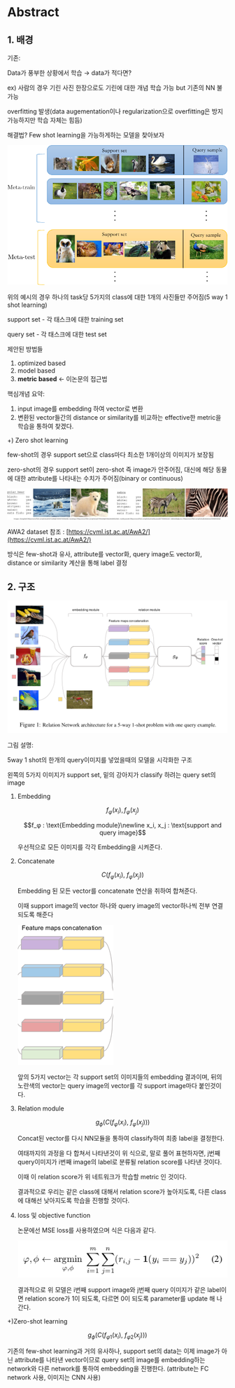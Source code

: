 # Abstract

## 1. 배경

기존:

Data가 풍부한 상황에서 학습 → data가 적다면?

ex) 사람의 경우 기린 사진 한장으로도 기린에 대한 개념 학습 가능 but 기존의 NN 불가능

overfitting 발생(data augementation이나 regularization으로 overfitting은 방지가능하지만 학습 자체는 힘듬)

해결법? Few shot learning을 가능하게하는 모델을 찾아보자

![Abstract/Untitled.png](Abstract/Untitled.png)

위의 예시의 경우 하나의 task당 5가지의 class에 대한 1개의 사진들만 주어짐(5 way 1 shot learning)

support set - 각 태스크에 대한 training set

query set - 각 태스크에 대한 test set

제안된 방법들 

1. optimized based
2. model based
3. **metric based** ← 이논문의 접근법

핵심개념 요약:

1. input image를 embedding 하여 vector로 변환
2. 변환된 vector들간의 distance or similarity를 비교하는 effective한 metric을 학습을 통하여 찾겠다.

+) Zero shot learning

few-shot의 경우 support set으로 class마다 최소한 1개이상의 이미지가 보장됨

zero-shot의 경우 support set이 zero-shot 즉 image가 안주어짐, 대신에 해당 동물에 대한 attribute를 나타내는 수치가 주어짐(binary or continuous)

![Abstract/Untitled%201.png](Abstract/Untitled%201.png)

AWA2 dataset 참조 : [https://cvml.ist.ac.at/AwA2/](https://cvml.ist.ac.at/AwA2/)

방식은 few-shot과 유사, attribute를 vector화, query image도 vector화, distance or similarity 계산을 통해 label 결정

## 2. 구조

![Abstract/Untitled%202.png](Abstract/Untitled%202.png)

그림 설명:

5way 1 shot의 한개의 query이미지를 넣었을때의 모델을 시각화한 구조

왼쪽의 5가지 이미지가 support set, 밑의 강아지가 classify 하려는 query set의 image

1. Embedding

    $$f_φ(x_i), f_φ(x_j)$$

    $$f_φ : \text{Embedding module}\newline x_i, x_j : \text{support and query image}$$

    우선적으로 모든 이미지를 각각 Embedding을 시켜준다.

2. Concatenate

    $$C(f_φ(x_i),\ f_φ(x_j))$$

    Embedding 된 모든 vector를 concatenate 연산을 취하여 합쳐준다.

    이때 support image의 vector 하나와 query image의 vector하나씩 전부 연결되도록 해준다

    ![Abstract/Untitled%203.png](Abstract/Untitled%203.png)

    앞의 5가지 vector는 각 support set의 이미지들의 embedding 결과이며, 뒤의 노란색의 vector는 query image의 vector를 각 support image마다 붙인것이다.

3. Relation module

    $$g_\phi(C(f_φ(x_i),\ f_φ(x_j)))$$

    Concat된 vector를 다시 NN모듈을 통하여 classify하여 최종 label을 결정한다.

    여태까지의 과정을 다 합쳐서 나타낸것이 위 식으로, 말로 풀어 표현하자면, j번째 query이미지가 i번째 image의 label로 분류될 relation score를 나타낸 것이다.

    이때 이 relation score가 위 네트워크가 학습할 metric 인 것이다.

    결과적으로 우리는 같은 class에 대해서 relation score가 높아지도록, 다른 class에 대해선 낮아지도록 학습을 진행할 것이다.

4. loss 및 objective function

    논문에선 MSE loss를 사용하였으며 식은 다음과 같다.

    ![Abstract/Untitled%204.png](Abstract/Untitled%204.png)

    결과적으로 위 모델은 i번째 support image와 j번째 query 이미지가 같은 label이면 relation score가 1이 되도록, 다르면 0이 되도록 parameter를 update 해 나간다.

+)Zero-shot learning

$$g_\phi(C(f_{φ1}(x_i),\ f_{φ2}(x_j)))$$

기존의 few-shot learning과 거의 유사하나, support set의 data는 이제 image가 아닌 attribute를 나타낸 vector이므로 query set의 image를 embedding하는 network와 다른 network를 통하여 embedding을 진행한다. (attribute는 FC network 사용, 이미지는 CNN 사용)